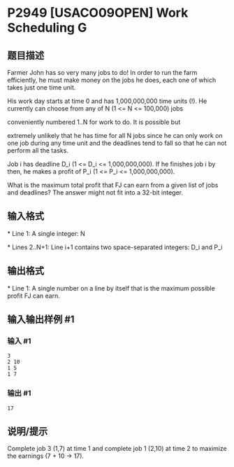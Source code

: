 # P2949 [USACO09OPEN] Work Scheduling G

## 题目描述

Farmer John has so very many jobs to do! In order to run the farm efficiently, he must make money on the jobs he does, each one of which takes just one time unit.

His work day starts at time 0 and has 1,000,000,000 time units (!).  He currently can choose from any of N (1 <= N <= 100,000) jobs

conveniently numbered 1..N for work to do. It is possible but

extremely unlikely that he has time for all N jobs since he can only work on one job during any time unit and the deadlines tend to fall so that he can not perform all the tasks.

Job i has deadline D\_i (1 <= D\_i <= 1,000,000,000). If he finishes job i by then, he makes a profit of P\_i (1 <= P\_i <= 1,000,000,000).

What is the maximum total profit that FJ can earn from a given list of jobs and deadlines?  The answer might not fit into a 32-bit integer.

## 输入格式

\* Line 1: A single integer: N

\* Lines 2..N+1: Line i+1 contains two space-separated integers: D\_i and P\_i

## 输出格式

\* Line 1: A single number on a line by itself that is the maximum possible profit FJ can earn.

## 输入输出样例 #1

### 输入 #1

```
3 
2 10 
1 5 
1 7
```

### 输出 #1

```
17
```

## 说明/提示

Complete job 3 (1,7) at time 1 and complete job 1 (2,10) at time 2 to maximize the earnings (7 + 10 -> 17).